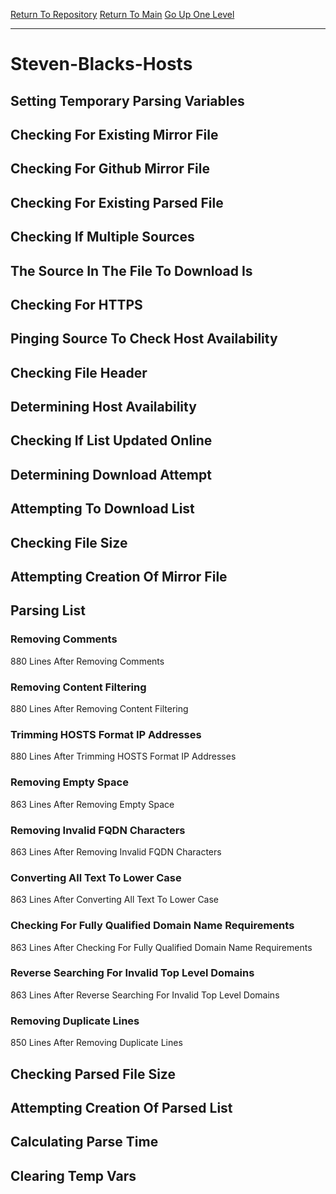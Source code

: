 [Return To Repository](https://github.com/deathbybandaid/piholeparser/)
[Return To Main](https://github.com/deathbybandaid/piholeparser/blob/master/RecentRunLogs/Mainlog.md)
[Go Up One Level](https://github.com/deathbybandaid/piholeparser/blob/master/RecentRunLogs/TopLevelScripts/30-Processing-External-Blacklists.md)
____________________________________
# Steven-Blacks-Hosts
## Setting Temporary Parsing Variables
## Checking For Existing Mirror File
## Checking For Github Mirror File
## Checking For Existing Parsed File
## Checking If Multiple Sources
## The Source In The File To Download Is
## Checking For HTTPS
## Pinging Source To Check Host Availability
## Checking File Header
## Determining Host Availability
## Checking If List Updated Online
## Determining Download Attempt
## Attempting To Download List
## Checking File Size
## Attempting Creation Of Mirror File
## Parsing List
### Removing Comments
880 Lines After Removing Comments
### Removing Content Filtering
880 Lines After Removing Content Filtering
### Trimming HOSTS Format IP Addresses
880 Lines After Trimming HOSTS Format IP Addresses
### Removing Empty Space
863 Lines After Removing Empty Space
### Removing Invalid FQDN Characters
863 Lines After Removing Invalid FQDN Characters
### Converting All Text To Lower Case
863 Lines After Converting All Text To Lower Case
### Checking For Fully Qualified Domain Name Requirements
863 Lines After Checking For Fully Qualified Domain Name Requirements
### Reverse Searching For Invalid Top Level Domains
863 Lines After Reverse Searching For Invalid Top Level Domains
### Removing Duplicate Lines
850 Lines After Removing Duplicate Lines
## Checking Parsed File Size
## Attempting Creation Of Parsed List
## Calculating Parse Time
## Clearing Temp Vars
